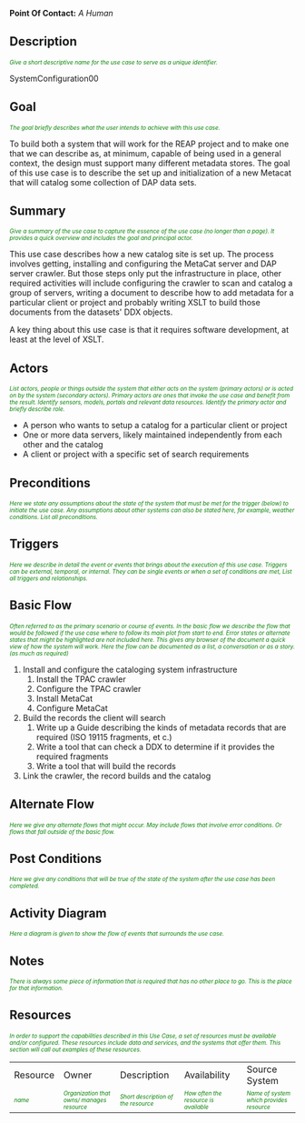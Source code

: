 **Point Of Contact:** *A Human*

## Description

<font size="-2" color="green">*Give a short descriptive name for the use
case to serve as a unique identifier.*</font>

SystemConfiguration00

## Goal

<font size="-2" color="green">*The goal briefly describes what the user
intends to achieve with this use case.*</font>

To build both a system that will work for the REAP project and to make
one that we can describe as, at minimum, capable of being used in a
general context, the design must support many different metadata stores.
The goal of this use case is to describe the set up and initialization
of a new Metacat that will catalog some collection of DAP data sets.

## Summary

<font size="-2" color="green">*Give a summary of the use case to capture
the essence of the use case (no longer than a page). It provides a quick
overview and includes the goal and principal actor.*</font>

This use case describes how a new catalog site is set up. The process
involves getting, installing and configuring the MetaCat server and DAP
server crawler. But those steps only put the infrastructure in place,
other required activities will include configuring the crawler to scan
and catalog a group of servers, writing a document to describe how to
add metadata for a particular client or project and probably writing
XSLT to build those documents from the datasets' DDX objects.

A key thing about this use case is that it requires software
development, at least at the level of XSLT.

## Actors

<font size="-2" color="green">*List actors, people or things outside the
system that either acts on the system (primary actors) or is acted on by
the system (secondary actors). Primary actors are ones that invoke the
use case and benefit from the result. Identify sensors, models, portals
and relevant data resources. Identify the primary actor and briefly
describe role.*</font>

- A person who wants to setup a catalog for a particular client or
  project
- One or more data servers, likely maintained independently from each
  other and the catalog
- A client or project with a specific set of search requirements

## Preconditions

<font size="-2" color="green">*Here we state any assumptions about the
state of the system that must be met for the trigger (below) to initiate
the use case. Any assumptions about other systems can also be stated
here, for example, weather conditions. List all preconditions.*</font>

## Triggers

<font size="-2" color="green">*Here we describe in detail the event or
events that brings about the execution of this use case. Triggers can be
external, temporal, or internal. They can be single events or when a set
of conditions are met, List all triggers and relationships.*</font>

## Basic Flow

<font size="-2" color="green">*Often referred to as the primary scenario
or course of events. In the basic flow we describe the flow that would
be followed if the use case where to follow its main plot from start to
end. Error states or alternate states that might be highlighted are not
included here. This gives any browser of the document a quick view of
how the system will work. Here the flow can be documented as a list, a
conversation or as a story.(as much as required)*</font>

1.  Install and configure the cataloging system infrastructure
    1.  Install the TPAC crawler
    2.  Configure the TPAC crawler
    3.  Install MetaCat
    4.  Configure MetaCat
2.  Build the records the client will search
    1.  Write up a Guide describing the kinds of metadata records that
        are required (ISO 19115 fragments, et c.)
    2.  Write a tool that can check a DDX to determine if it provides
        the required fragments
    3.  Write a tool that will build the records
3.  Link the crawler, the record builds and the catalog

## Alternate Flow

<font size="-2" color="green">*Here we give any alternate flows that
might occur. May include flows that involve error conditions. Or flows
that fall outside of the basic flow.*</font>

## Post Conditions

<font size="-2" color="green">*Here we give any conditions that will be
true of the state of the system after the use case has been
completed.*</font>

## Activity Diagram

<font size="-2" color="green">*Here a diagram is given to show the flow
of events that surrounds the use case.*</font>

## Notes

<font size="-2" color="green">*There is always some piece of information
that is required that has no other place to go. This is the place for
that information.*</font>

## Resources

<font size="-2" color="green">*In order to support the capabilities
described in this Use Case, a set of resources must be available and/or
configured. These resources include data and services, and the systems
that offer them. This section will call out examples of these
resources.*</font>

|                                             |                                                                                 |                                                                          |                                                                            |                                                                               |
|---------------------------------------------|---------------------------------------------------------------------------------|--------------------------------------------------------------------------|----------------------------------------------------------------------------|-------------------------------------------------------------------------------|
| Resource                                    | Owner                                                                           | Description                                                              | Availability                                                               | Source System                                                                 |
| <font size="-2" color="green">*name*</font> | <font size="-2" color="green">*Organization that owns/ manages resource*</font> | <font size="-2" color="green">*Short description of the resource*</font> | <font size="-2" color="green">*How often the resource is available*</font> | <font size="-2" color="green">*Name of system which provides resource*</font> |